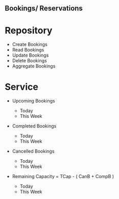 ## Bookings/ Reservations

# Repository

- Create Bookings
- Read Bookings
- Update Bookings
- Delete Bookings
- Aggregate Bookings

# Service

- Upcoming Bookings
    - Today
    - This Week

- Completed Bookings
    - Today
    - This Week

- Cancelled Bookings
    - Today
    - This Week

- Remaining Capacity = TCap - ( CanB + CompB )
    - Today
    - This Week



